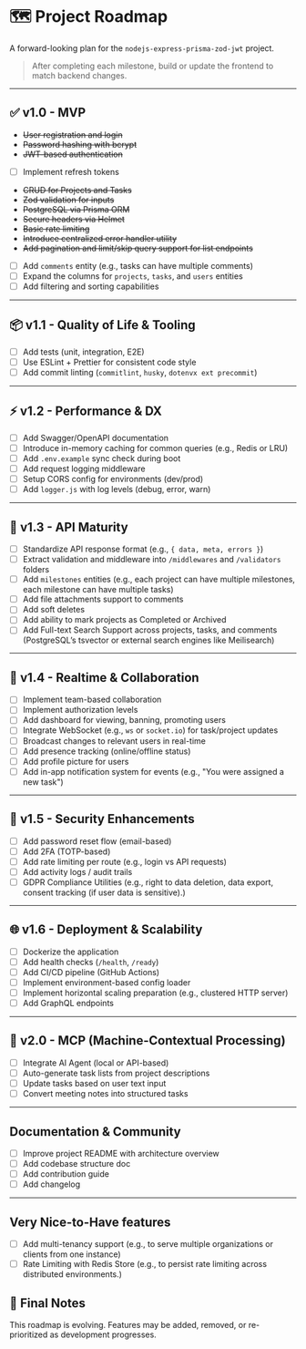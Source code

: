 # 🗺️ Project Roadmap

A forward-looking plan for the `nodejs-express-prisma-zod-jwt` project.

> After completing each milestone, build or update the frontend to match backend changes.

---

## ✅ v1.0 - MVP

- ~~User registration and login~~
- ~~Password hashing with bcrypt~~
- ~~JWT-based authentication~~
- [ ] Implement refresh tokens
- ~~CRUD for Projects and Tasks~~
- ~~Zod validation for inputs~~
- ~~PostgreSQL via Prisma ORM~~
- ~~Secure headers via Helmet~~
- ~~Basic rate limiting~~
- ~~Introduce centralized error handler utility~~
- ~~Add pagination and limit/skip query support for list endpoints~~
- [ ] Add `comments` entity (e.g., tasks can have multiple comments)
- [ ] Expand the columns for `projects`, `tasks`, and `users` entities
- [ ] Add filtering and sorting capabilities

---

## 📦 v1.1 - Quality of Life & Tooling

- [ ] Add tests (unit, integration, E2E)
- [ ] Use ESLint + Prettier for consistent code style
- [ ] Add commit linting (`commitlint`, `husky`, `dotenvx ext precommit`)

---

## ⚡ v1.2 - Performance & DX

- [ ] Add Swagger/OpenAPI documentation
- [ ] Introduce in-memory caching for common queries (e.g., Redis or LRU)
- [ ] Add `.env.example` sync check during boot
- [ ] Add request logging middleware
- [ ] Setup CORS config for environments (dev/prod)
- [ ] Add `logger.js` with log levels (debug, error, warn)

---

## 🚧 v1.3 - API Maturity

- [ ] Standardize API response format (e.g., `{ data, meta, errors }`)
- [ ] Extract validation and middleware into `/middlewares` and `/validators` folders
- [ ] Add `milestones` entities (e.g., each project can have multiple milestones, each milestone can have multiple tasks)
- [ ] Add file attachments support to comments
- [ ] Add soft deletes
- [ ] Add ability to mark projects as Completed or Archived
- [ ] Add Full-text Search Support across projects, tasks, and comments (PostgreSQL’s tsvector or external search engines like Meilisearch)

---

## 🔄 v1.4 - Realtime & Collaboration

- [ ] Implement team-based collaboration
- [ ] Implement authorization levels
- [ ] Add dashboard for viewing, banning, promoting users
- [ ] Integrate WebSocket (e.g., `ws` or `socket.io`) for task/project updates
- [ ] Broadcast changes to relevant users in real-time
- [ ] Add presence tracking (online/offline status)
- [ ] Add profile picture for users
- [ ] Add in-app notification system for events (e.g., "You were assigned a new task")

---

## 🔐 v1.5 - Security Enhancements

- [ ] Add password reset flow (email-based)
- [ ] Add 2FA (TOTP-based)
- [ ] Add rate limiting per route (e.g., login vs API requests)
- [ ] Add activity logs / audit trails
- [ ] GDPR Compliance Utilities (e.g., right to data deletion, data export, consent tracking (if user data is sensitive).)

---

## 🌐 v1.6 - Deployment & Scalability

- [ ] Dockerize the application
- [ ] Add health checks (`/health`, `/ready`)
- [ ] Add CI/CD pipeline (GitHub Actions)
- [ ] Implement environment-based config loader
- [ ] Implement horizontal scaling preparation (e.g., clustered HTTP server)
- [ ] Add GraphQL endpoints

---

## 🧠 v2.0 - MCP (Machine-Contextual Processing)

- [ ] Integrate AI Agent (local or API-based)
- [ ] Auto-generate task lists from project descriptions
- [ ] Update tasks based on user text input
- [ ] Convert meeting notes into structured tasks

---

## Documentation & Community

- [ ] Improve project README with architecture overview
- [ ] Add codebase structure doc
- [ ] Add contribution guide
- [ ] Add changelog

---

## Very Nice-to-Have features

- [ ] Add multi-tenancy support (e.g., to serve multiple organizations or clients from one instance)
- [ ] Rate Limiting with Redis Store (e.g., to persist rate limiting across distributed environments.)

## 🏁 Final Notes

This roadmap is evolving. Features may be added, removed, or re-prioritized as development progresses.
